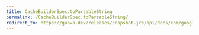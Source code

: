 ```yaml
---
title: CacheBuilderSpec.toParsableString
permalink: /CacheBuilderSpec.toParsableString/
redirect_to: https://guava.dev/releases/snapshot-jre/api/docs/com/google/common/cache/CacheBuilderSpec.html#toParsableString--
---
```

